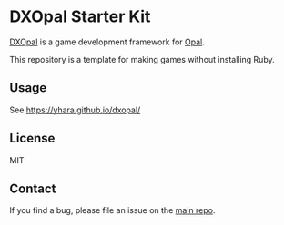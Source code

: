 # DXOpal Starter Kit

[DXOpal](https://github.com/yhara/dxopal) is a game development framework
for [Opal](http://opalrb.org/).

This repository is a template for making games without installing Ruby.

## Usage

See https://yhara.github.io/dxopal/

## License

MIT

## Contact

If you find a bug, please file an issue on the [main repo](https://github.com/yhara/dxopal/issues).
